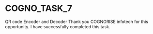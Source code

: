 # COGNO_TASK_7
QR code Encoder and Decoder
Thank you COGNORISE infotech for this opportunity. I have successfully completed this task.
